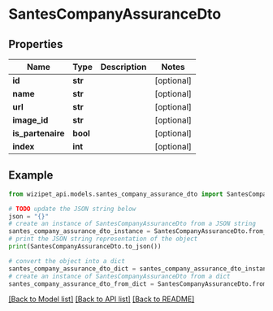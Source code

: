 # SantesCompanyAssuranceDto


## Properties

Name | Type | Description | Notes
------------ | ------------- | ------------- | -------------
**id** | **str** |  | [optional] 
**name** | **str** |  | [optional] 
**url** | **str** |  | [optional] 
**image_id** | **str** |  | [optional] 
**is_partenaire** | **bool** |  | [optional] 
**index** | **int** |  | [optional] 

## Example

```python
from wizipet_api.models.santes_company_assurance_dto import SantesCompanyAssuranceDto

# TODO update the JSON string below
json = "{}"
# create an instance of SantesCompanyAssuranceDto from a JSON string
santes_company_assurance_dto_instance = SantesCompanyAssuranceDto.from_json(json)
# print the JSON string representation of the object
print(SantesCompanyAssuranceDto.to_json())

# convert the object into a dict
santes_company_assurance_dto_dict = santes_company_assurance_dto_instance.to_dict()
# create an instance of SantesCompanyAssuranceDto from a dict
santes_company_assurance_dto_from_dict = SantesCompanyAssuranceDto.from_dict(santes_company_assurance_dto_dict)
```
[[Back to Model list]](../README.md#documentation-for-models) [[Back to API list]](../README.md#documentation-for-api-endpoints) [[Back to README]](../README.md)


